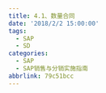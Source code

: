 ```yaml
---
title: 4.1、数量合同
date: '2018/2/2 15:00:00'
tags:
  - SAP
  - SD
categories:
  - SAP
  - SAP销售与分销实施指南
abbrlink: 79c51bcc
---
```

